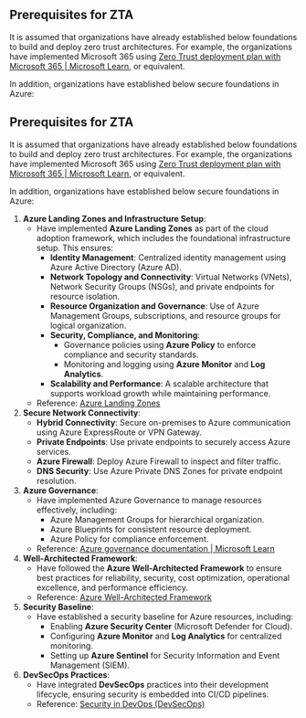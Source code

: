 ## **Prerequisites for ZTA**

It is assumed that organizations have already established below foundations to build and deploy zero trust architectures. For example, the organizations have implemented Microsoft 365 using [Zero Trust deployment plan with Microsoft 365 | Microsoft Learn](https://learn.microsoft.com/en-us/microsoft-365/security/microsoft-365-zero-trust?view=o365-worldwide&bc=%2Fsecurity%2Fzero-trust%2Fbreadcrumb%2Ftoc.json&toc=%2Fsecurity%2Fzero-trust%2Ftoc.json), or equivalent. 

In addition, organizations have established below secure foundations in Azure:

## **Prerequisites for ZTA**

It is assumed that organizations have already established below foundations to build and deploy zero trust architectures. For example, the organizations have implemented Microsoft 365 using [Zero Trust deployment plan with Microsoft 365 | Microsoft Learn](https://learn.microsoft.com/en-us/microsoft-365/security/microsoft-365-zero-trust?view=o365-worldwide), or equivalent.

In addition, organizations have established below secure foundations in Azure:

1. **Azure Landing Zones and Infrastructure Setup**:
   - Have implemented **Azure Landing Zones** as part of the cloud adoption framework, which includes the foundational infrastructure setup. This ensures:
     - **Identity Management**: Centralized identity management using Azure Active Directory (Azure AD).
     - **Network Topology and Connectivity**: Virtual Networks (VNets), Network Security Groups (NSGs), and private endpoints for resource isolation.
     - **Resource Organization and Governance**: Use of Azure Management Groups, subscriptions, and resource groups for logical organization.
     - **Security, Compliance, and Monitoring**:
       - Governance policies using **Azure Policy** to enforce compliance and security standards.
       - Monitoring and logging using **Azure Monitor** and **Log Analytics**.
     - **Scalability and Performance**: A scalable architecture that supports workload growth while maintaining performance.
   - Reference: [Azure Landing Zones](https://learn.microsoft.com/en-us/azure/cloud-adoption-framework/ready/landing-zone/)
2. **Secure Network Connectivity**:
   - **Hybrid Connectivity**: Secure on-premises to Azure communication using Azure ExpressRoute or VPN Gateway.
   - **Private Endpoints**: Use private endpoints to securely access Azure services.
   - **Azure Firewall**: Deploy Azure Firewall to inspect and filter traffic.
   - **DNS Security**: Use Azure Private DNS Zones for private endpoint resolution.
3. **Azure Governance**:
   - Have implemented Azure Governance to manage resources effectively, including:
     - Azure Management Groups for hierarchical organization.
     - Azure Blueprints for consistent resource deployment.
     - Azure Policy for compliance enforcement.
   - Reference: [Azure governance documentation | Microsoft Learn](https://learn.microsoft.com/en-us/azure/governance/)
4. **Well-Architected Framework**:
   - Have followed the **Azure Well-Architected Framework** to ensure best practices for reliability, security, cost optimization, operational excellence, and performance efficiency.
   - Reference: [Azure Well-Architected Framework](https://learn.microsoft.com/en-us/azure/well-architected/what-is-well-architected-framework)
6. **Security Baseline**:
   - Have established a security baseline for Azure resources, including:
     - Enabling **Azure Security Center** (Microsoft Defender for Cloud).
     - Configuring **Azure Monitor** and **Log Analytics** for centralized monitoring.
     - Setting up **Azure Sentinel** for Security Information and Event Management (SIEM).
7. **DevSecOps Practices**:
   - Have integrated **DevSecOps** practices into their development lifecycle, ensuring security is embedded into CI/CD pipelines.
   - Reference: [Security in DevOps (DevSecOps)](https://learn.microsoft.com/en-us/devops/operate/security-in-devops)